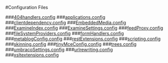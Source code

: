 #Configuration Files

###[404handlers.config](404handlers/index.md)
###[applications.config](applications/index.md)
###[clientdependency.config](clientdependency/index.md)
###[EmbeddedMedia.config](EmbeddedMedia/index.md)
###[ExamineIndex.config](ExamineIndex/index.md)
###[ExamineSettings.config](ExamineSettings/index.md)
###[feedProxy.config](feedProxy/index.md)
###[fileSystemProviders.config](fileSystemProviders/index.md)
###[formHandlers.config](formHandlers/index.md)
###[metablogConfig.config](metablogConfig/index.md)
###[restExtensions.config](restExtensions/index.md)
###[scripting.config](scripting/index.md)
###[skinning.config](skinning/index.md)
###[tinyMceConfig.config](tinyMceConfig/index.md)
###[trees.config](trees/index.md)
###[umbracoSettings.config](umbracoSettings/index.md)
###[urlrewriting.config](urlrewriting/index.md)
###[xsltextensions.config](xsltextensions/index.md)


